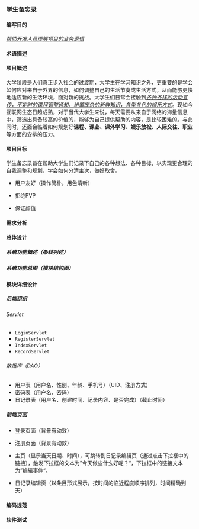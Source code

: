 ### 学生备忘录

#### 编写目的

<u>*帮助开发人员理解项目的业务逻辑*</u>

#### 术语描述

#### 项目概述

大学阶段是人们真正步入社会的过渡期，大学生在学习知识之外，更重要的是学会如何应对来自于外界的信息，如何调整自己的生活节奏或生活方式，从而能够更快地适应新的生活环境，面对新的挑战。大学生们日常会接触到<u>*各种各样的活动宣传，不定时的课程调整通知，纷繁庞杂的新鲜知识，各型各色的娱乐方式*</u>。现如今互联网生态日趋成熟，对于当代大学生来说，每天需要从来自于网络的海量信息中，筛选出具备较高的价值的，能够为自己提供帮助的内容，是比较困难的。与此同时，还面会临着如何规划好**课程、课业、课外学习、娱乐放松、人际交往、职业**等方面的安排的压力。

#### 项目目标

学生备忘录旨在帮助大学生们记录下自己的各种想法、各种目标，以实现更合理的自我调整和规划，学会如何分清主次，做好取舍。

- 用户友好（操作简朴，用色清新）
- 拒绝PVP

- 保证颜值

#### 需求分析



#### 总体设计

##### 系统功能概述（条纹列述）

##### 系统功能总图（模块结构图）

#### 模块详细设计

##### 后端组织

###### Servlet

- `LoginServlet`
- `RegisterServlet`
- `IndexServlet`
- `RecordServlet`

###### 数据库（DAO）

- 用户表（用户名、性别、年龄、手机号）（UID、注册方式）
- 密码表（用户名、密码）
- 日记录表（用户名、创建时间、记录内容、是否完成）（截止时间）

##### 前端页面

- 登录页面（背景有动效）
- 注册页面（背景有动效）

- 主页（显示当天日期、时间），可跳转到日记录编辑页（通过点击下拉框中的链接），触发下拉框的文本为”今天做些什么好呢？“，下拉框中的链接文本为”编辑事件“。

- 日记录编辑页（以条目形式展示，按时间的临近程度顺序排列，时间精确到天）

#### 编码规范

#### 软件测试